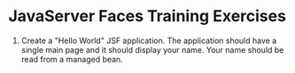 # JavaServer Faces Training Exercises

1. Create a "Hello World" JSF application. The application should have
   a single main page and it should display your name. Your name
   should be read from a managed bean.
   
   
   
